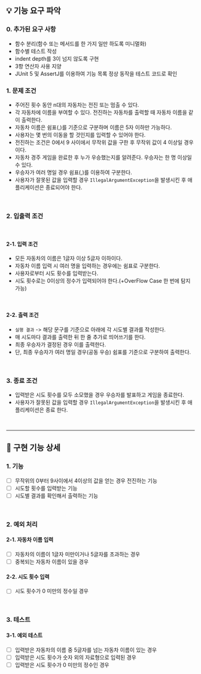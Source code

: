 ## 💡 기능 요구 파악

### 0. 추가된 요구 사항
 - 함수 분리(함수 또는 메서드를 한 가지 일만 하도록 미니멀화)
 - 함수별 테스트 작성
 - indent depth를 3이 넘지 않도록 구현
 - 3항 연산자 사용 지양
 - JUnit 5 및 AssertJ를 이용하여 기능 목록 정상 동작을 테스트 코드로 확인

### 1. 문제 조건

- 주어진 횟수 동안 n대의 자동차는 전진 또는 멈출 수 있다.
- 각 자동차에 이름을 부여할 수 있다. 전진하는 자동차를 출력할 때 자동차 이름을 같이 출력한다.
- 자동차 이름은 쉼표(,)를 기준으로 구분하며 이름은 5자 이하만 가능하다.
- 사용자는 몇 번의 이동을 할 것인지를 입력할 수 있어야 한다.
- 전진하는 조건은 0에서 9 사이에서 무작위 값을 구한 후 무작위 값이 4 이상일 경우이다.
- 자동차 경주 게임을 완료한 후 누가 우승했는지를 알려준다. 우승자는 한 명 이상일 수 있다.
- 우승자가 여러 명일 경우 쉼표(,)를 이용하여 구분한다.
- 사용자가 잘못된 값을 입력할 경우 `IllegalArgumentException`을 발생시킨 후 애플리케이션은 종료되어야 한다.

<br>

### 2. 입출력 조건

<br>

#### 2-1. 입력 조건
- 모든 자동차의 이름은 1글자 이상 5글자 이하이다.
- 자동차 이름 입력 시 여러 명을 입력하는 경우에는 쉼표로 구분한다.
- 사용자로부터 시도 횟수를 입력받는다.
- 시도 횟수로는 0이상의 정수가 입력되어야 한다.(+OverFlow Case 한 번에 탐지 가능)

<br>

#### 2-2. 출력 조건

- `실행 결과` -> 해당 문구를 기준으로 아래에 각 시도별 결과를 작성한다.
- 매 시도마다 결과를 출력한 뒤 한 줄 추가로 띄어쓰기를 한다.
- 최종 우승자가 결정된 경우 이를 출력한다.
- 단, 최종 우승자가 여러 명일 경우(공동 우승) 쉼표를 기준으로 구분하여 출력한다.
<br>

### 3. 종료 조건

- 입력받은 시도 횟수를 모두 소모했을 경우 우승자를 발표하고 게임을 종료한다.
- 사용자가 잘못된 값을 입력할 경우 `IllegalArgumentException`을 발생시킨 후 애플리케이션은 종료 한다.

<br><hr>

## 💬 구현 기능 상세

### 1. 기능

- [ ] 무작위의 0부터 9사이에서 4이상의 값을 얻는 경우 전진하는 기능
- [ ] 시도할 횟수를 입력받는 기능
- [ ] 시도별 결과를 확인해서 출력하는 기능

<br>

### 2. 예외 처리

#### 2-1. 자동차 이름 입력

- [ ] 자동차의 이름이 1글자 미만이거나 5글자를 초과하는 경우
- [ ] 중복되는 자동차 이름이 있을 경우

#### 2-2. 시도 횟수 입력

- [ ] 시도 횟수가 0 미만의 정수일 경우

<br>

### 3. 테스트

#### 3-1. 예외 테스트

- [ ] 입력받은 자동차의 이름 중 5글자를 넘는 자동차 이름이 있는 경우
- [ ] 입력받은 시도 횟수가 숫자 외의 자료형으로 입력된 경우
- [ ] 입력받은 시도 횟수가 0 미만의 정수인 경우
